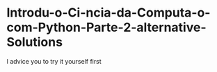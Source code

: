 # Introdu-o-Ci-ncia-da-Computa-o-com-Python-Parte-2-alternative-Solutions
I advice you to try it yourself first
